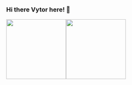 ### Hi there Vytor here! 👋

<div>
  <a href="https://github.com/vytorJS">
  <img height="160em" src="https://github-readme-stats.vercel.app/api?username=vytor-rosa&show_icons=true&theme=jolly&include_all_commits=true&count_private=true"><img height="160em" width="160px" src="https://github-readme-stats.vercel.app/api/top-langs/?username=vytor-rosa&layout=compact&langs_count=3&theme=jolly">
</div>
